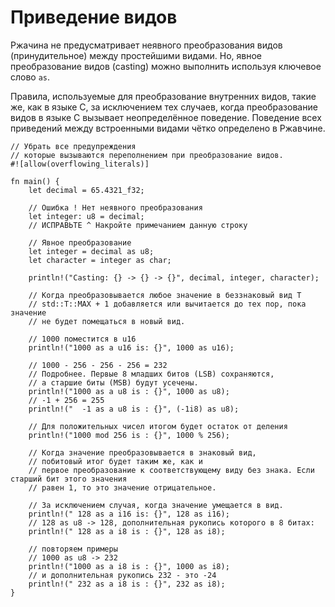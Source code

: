 # Приведение видов

Ржачина не предусматривает неявного преобразования видов (принудительное) между простейшими видами.
Но, явное преобразование видов (casting) можно выполнить используя ключевое слово `as`.

Правила, используемые для преобразование внутренних видов, такие же, как в языке C,
за исключением тех случаев, когда преобразование видов в языке C
вызывает неопределённое поведение.
Поведение всех приведений между встроенными видами чётко определено в Ржавчине.

```rust,editable,ignore,mdbook-runnable
// Убрать все предупреждения
// которые вызываются переполнением при преобразование видов.
#![allow(overflowing_literals)]

fn main() {
    let decimal = 65.4321_f32;

    // Ошибка ! Нет неявного преобразования
    let integer: u8 = decimal;
    // ИСПРАВЬТЕ ^ Накройте примечанием данную строку

    // Явное преобразование
    let integer = decimal as u8;
    let character = integer as char;

    println!("Casting: {} -> {} -> {}", decimal, integer, character);

    // Когда преобразовывается любое значение в беззнаковый вид T
    // std::T::MAX + 1 добавляется или вычитается до тех пор, пока значение
    // не будет помещаться в новый вид.

    // 1000 поместится в u16
    println!("1000 as a u16 is: {}", 1000 as u16);

    // 1000 - 256 - 256 - 256 = 232
    // Подробнее. Первые 8 младших битов (LSB) сохраняются,
    // а старшие биты (MSB) будут усечены.
    println!("1000 as a u8 is : {}", 1000 as u8);
    // -1 + 256 = 255
    println!("  -1 as a u8 is : {}", (-1i8) as u8);

    // Для положительных чисел итогом будет остаток от деления
    println!("1000 mod 256 is : {}", 1000 % 256);

    // Когда значение преобразовывается в знаковый вид,
    // побитовый итог будет таким же, как и
    // первое преобразование к соответствующему виду без знака. Если старший бит этого значения
    // равен 1, то это значение отрицательное.

    // За исключением случая, когда значение умещается в вид.
    println!(" 128 as a i16 is: {}", 128 as i16);
    // 128 as u8 -> 128, дополнительная рукопись которого в 8 битах:
    println!(" 128 as a i8 is : {}", 128 as i8);

    // повторяем примеры
    // 1000 as u8 -> 232
    println!("1000 as a i8 is : {}", 1000 as i8);
    // и дополнительная рукопись 232 - это -24
    println!(" 232 as a i8 is : {}", 232 as i8);
}
```
